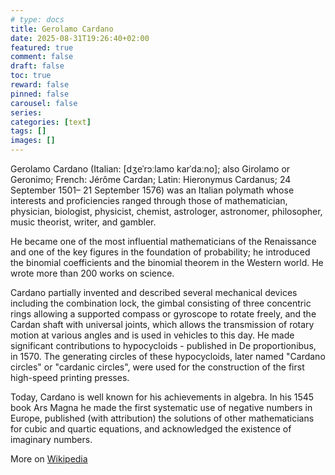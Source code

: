 ```yaml
---
# type: docs 
title: Gerolamo Cardano
date: 2025-08-31T19:26:40+02:00
featured: true
comment: false
draft: false
toc: true
reward: false
pinned: false
carousel: false
series:
categories: [text]
tags: []
images: []
---
```

Gerolamo Cardano (Italian: [dʒeˈrɔːlamo karˈdaːno]; also Girolamo or Geronimo; French: Jérôme Cardan; Latin: Hieronymus Cardanus; 24 September 1501– 21 September 1576) was an Italian polymath whose interests and proficiencies ranged through those of mathematician, physician, biologist, physicist, chemist, astrologer, astronomer, philosopher, music theorist, writer, and gambler. 

<!--more-->

He became one of the most influential mathematicians of the Renaissance and one of the key figures in the foundation of probability; he introduced the binomial coefficients and the binomial theorem in the Western world. He wrote more than 200 works on science.


Cardano partially invented and described several mechanical devices including the combination lock, the gimbal consisting of three concentric rings allowing a supported compass or gyroscope to rotate freely, and the Cardan shaft with universal joints, which allows the transmission of rotary motion at various angles and is used in vehicles to this day. He made significant contributions to hypocycloids - published in De proportionibus, in 1570. The generating circles of these hypocycloids, later named "Cardano circles" or "cardanic circles", were used for the construction of the first high-speed printing presses.


Today, Cardano is well known for his achievements in algebra. In his 1545 book Ars Magna he made the first systematic use of negative numbers in Europe, published (with attribution) the solutions of other mathematicians for cubic and quartic equations, and acknowledged the existence of imaginary numbers.


More on [Wikipedia](https://en.wikipedia.org/wiki/Gerolamo_Cardano)